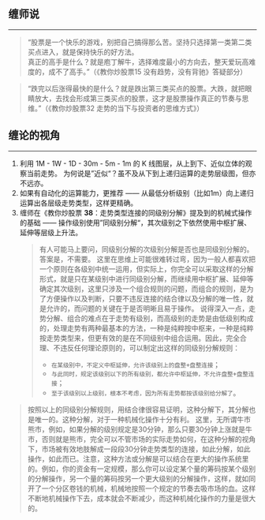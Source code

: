 ## 缠师说

---

> “股票是一个快乐的游戏，别把自己搞得那么苦。坚持只选择第一类第二类买点进入，就是保持快乐的好方法。  
真正的高手是什么？就是庖丁解牛，选择难度最小的方向去，整天爱玩高难度的，成不了高手。”（《教你炒股票15 没有趋势，没有背驰》答疑部分）  

> “跌完以后涨得最快的是什么？就是跌出第三类买点的股票。大跌，就把眼睛放大，去找会形成第三类买点的股票，这才是股票操作真正的节奏与思维。”（《教你炒股票32 走势的当下与投资者的思维方式》）  


## 缠论的视角
---
1. 利用 1M - 1W - 1D - 30m - 5m - 1m 的 K 线图层，从上到下、近似立体的观察当前走势。
   为何说是”近似“？虽不及从下到上递归运算的走势层级图，但亦不远亦。
2. 如果有自动化的运算能力，更推荐 —— 从最低分析级别（比如1m）向上递归运算出各层级走势类型，这样更精确。
3. 缠师在《教你炒股票 **38**：走势类型连接的同级别分解》提及到的机械式操作的基础 —— 操作级别使用”同级别分解“，其次级别之下依然使用中枢扩展、延伸等层级上升法。
   > 有人可能马上要问，同级别分解的次级别分解是否也是同级别分解的。
   > 答案是，不需要。
   > 这里在思维上可能很难转过弯，因为一般人都喜欢把一个原则在各级别中统一运用，但实际上，你完全可以采取这样的分解形式，就是只在某级别中进行同级别分解，而继续用中枢扩展、延伸等确定其次级别，这里只涉及一个组合规则的问题，而组合的规则，是为了方便操作以及判断，只要不违反连接的结合律以及分解的唯一性，就是允许的，而问题的关键在于是否明晰且易于操作。
   > 说得深入一点，走势分解、组合的难点在于走势有级别，而高级别的走势是由低级别构成的，处理走势有两种最基本的方法，一种是纯粹按中枢来，一种是纯粹按走势类型来，但更有效的是在不同级别中组合运用。因此，完全合理、不违反任何理论原则的，可以制定出这样的同级别分解规则：
   > - `在某级别中，不定义中枢延伸，允许该级别上的盘整+盘整连接`；
   > - `与此同时，规定该级别以下的所有级别，都允许中枢延伸，不允许盘整+盘整连接`；
   > - `至于该级别以上级别，根本不考虑，因为所有走势都按该级别给分解了`。
>
   > 按照以上的同级别分解规则，用结合律很容易证明，这种分解下，其分解也是唯一的。这种分解，对于一种机械化操作十分有利。
   > 这里，无所谓牛市熊市，例如，如果分解的级别规定是30分钟，那么只要30分钟上涨就是牛市，否则就是熊市，完全可以不管市场的实际走势如何，在这种分解的视角下，市场被有效地肢解成一段段30分钟走势类型的连接，如此分解，如此操作，如此而已。注意，这种方法或分解是可以结合在更大的操作系统里的。例如，你的资金有一定规模，那么你可以设定某个量的筹码按某个级别的分解操作，另一个量的筹码按另一个更大级别的分解操作，这样，就如同开了一个分区卷钱的机械，机械地按照一个规定的节奏去吸市场的血。这样不断地机械操作下去，成本就会不断减少，而这种机械化操作的力量是很大的。